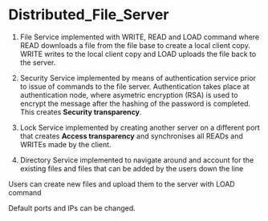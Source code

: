 # Distributed_File_Server

1. File Service implemented with WRITE, READ and LOAD command where READ downloads a file from the file base to create a local client copy. WRITE writes to the local client copy and LOAD uploads the file back to the server.

2. Security Service implemented by means of authentication service prior to issue of commands to the file server. Authentication takes place at authentication node, where asymetric encryption (RSA) is used to encrypt the message after the hashing of the password is completed. This creates  <b>Security transparency</b>.

3. Lock Service implemented by creating another server on a different port that creates <b>Access transparency</b> and synchronises all READs and WRITEs made by the client.

4. Directory Service implemented to navigate around and account for the existing files and files that can be added by the users down the line

Users can create new files and upload them to the server with LOAD command

Default ports and IPs can be changed.
